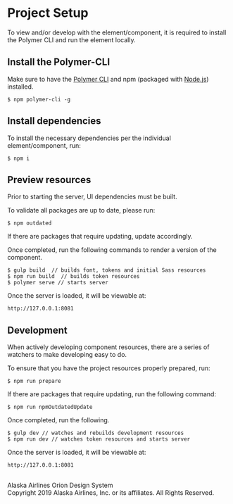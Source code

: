 # Project Setup

To view and/or develop with the element/component, it is required to install the Polymer CLI and run the element locally.

## Install the Polymer-CLI

Make sure to have the [Polymer CLI](https://www.npmjs.com/package/polymer-cli) and npm (packaged with [Node.js](https://nodejs.org)) installed.

```
$ npm polymer-cli -g
```

## Install dependencies

To install the necessary dependencies per the individual element/component, run:

```
$ npm i
```

## Preview resources

Prior to starting the server, UI dependencies must be built.

To validate all packages are up to date, please run: 

```
$ npm outdated
```

If there are packages that require updating, update accordingly. 

Once completed, run the following commands to render a version of the component. 

```
$ gulp build  // builds font, tokens and initial Sass resources
$ npm run build  // builds token resources
$ polymer serve // starts server
```

Once the server is loaded, it will be viewable at:

```
http://127.0.0.1:8081
```

## Development

When actively developing component resources, there are a series of watchers to make developing easy to do.

To ensure that you have the project resources properly prepared, run:

```
$ npm run prepare
```

If there are packages that require updating, run the following command:

```
$ npm run npmOutdatedUpdate
```

Once completed, run the following.

```
$ gulp dev // watches and rebuilds development resources
$ npm run dev // watches token resources and starts server
```

Once the server is loaded, it will be viewable at:

```
http://127.0.0.1:8081
```
## 

Alaska Airlines Orion Design System<br>
Copyright 2019 Alaska Airlines, Inc. or its affiliates. All Rights Reserved.
